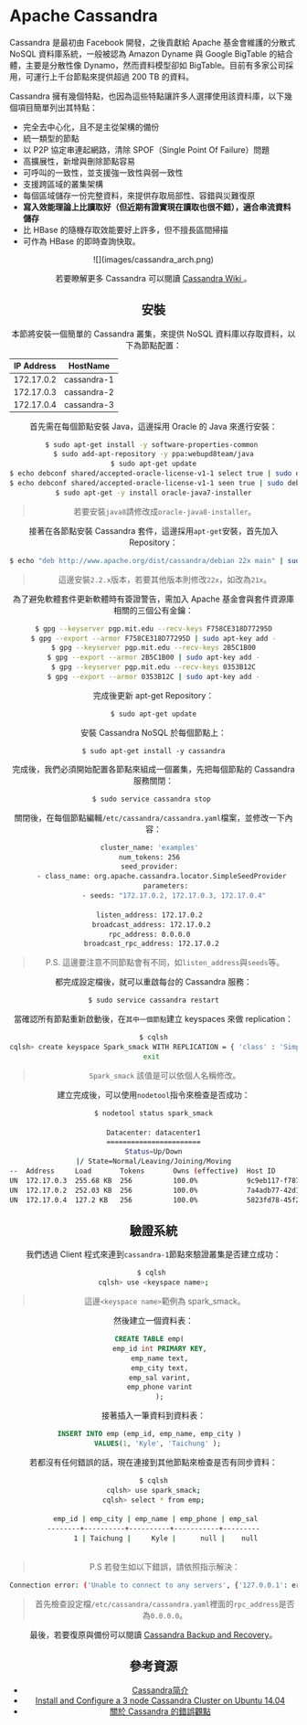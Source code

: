# Apache Cassandra 
Cassandra 是最初由 Facebook 開發，之後貢獻給 Apache 基金會維護的分散式 NoSQL 資料庫系統，一般被認為 Amazon Dyname 與 Google BigTable 的結合體，主要是分散性像 Dynamo，然而資料模型卻如 BigTable。目前有多家公司採用，可運行上千台節點來提供超過 200 TB 的資料。

Cassandra 擁有幾個特點，也因為這些特點讓許多人選擇使用該資料庫，以下幾個項目簡單列出其特點：
* 完全去中心化，且不是主從架構的備份
* 統一類型的節點
* 以 P2P 協定串連起網路，清除 SPOF（Single Point Of Failure）問題
* 高擴展性，新增與刪除節點容易
* 可呼叫的一致性，並支援強一致性與弱一致性
* 支援跨區域的叢集架構
* 每個區域儲存一份完整資料，來提供存取局部性、容錯與災難復原
* **寫入效能理論上比讀取好（但近期有證實現在讀取也很不錯），適合串流資料儲存**
* 比 HBase 的隨機存取效能要好上許多，但不擅長區間掃描
* 可作為 HBase 的即時查詢快取。

<center> ![](images/cassandra_arch.png)

若要瞭解更多 Cassandra 可以閱讀 [Cassandra Wiki
](http://wiki.apache.org/cassandra/GettingStarted)。

## 安裝
本節將安裝一個簡單的 Cassandra 叢集，來提供 NoSQL 資料庫以存取資料，以下為節點配置：

| IP Address  |   HostName   | 
|-------------|--------------|
|172.17.0.2   |  cassandra-1 |
|172.17.0.3   |  cassandra-2 |
|172.17.0.4   |  cassandra-3 |

首先需在每個節點安裝 Java，這邊採用 Oracle 的 Java 來進行安裝：
```sh
$ sudo apt-get install -y software-properties-common 
$ sudo add-apt-repository -y ppa:webupd8team/java
$ sudo apt-get update
$ echo debconf shared/accepted-oracle-license-v1-1 select true | sudo debconf-set-selections
$ echo debconf shared/accepted-oracle-license-v1-1 seen true | sudo debconf-set-selections
$ sudo apt-get -y install oracle-java7-installer
```
> 若要安裝```java8```請修改成```oracle-java8-installer```。

接著在各節點安裝 Cassandra 套件，這邊採用```apt-get```安裝，首先加入 Repository：
```sh
$ echo "deb http://www.apache.org/dist/cassandra/debian 22x main" | sudo tee -a /etc/apt/sources.list.d/cassandra.sources.list  
```
> 這邊安裝```2.2.x```版本，若要其他版本則修改```22x```，如改為```21x```。

為了避免軟體套件更新軟體時有簽證警告，需加入 Apache 基金會與套件資源庫相關的三個公有金鑰：
```sh
$ gpg --keyserver pgp.mit.edu --recv-keys F758CE318D77295D
$ gpg --export --armor F758CE318D77295D | sudo apt-key add -
$ gpg --keyserver pgp.mit.edu --recv-keys 2B5C1B00
$ gpg --export --armor 2B5C1B00 | sudo apt-key add -
$ gpg --keyserver pgp.mit.edu --recv-keys 0353B12C
$ gpg --export --armor 0353B12C | sudo apt-key add -
```

完成後更新 apt-get Repository：
```sh
$ sudo apt-get update
```

安裝 Cassandra NoSQL 於每個節點上：
```
$ sudo apt-get install -y cassandra
```

完成後，我們必須開始配置各節點來組成一個叢集，先把每個節點的 Cassandra 服務關閉：
```sh
$ sudo service cassandra stop 
```

關閉後，在每個節點編輯```/etc/cassandra/cassandra.yaml```檔案，並修改一下內容：
```sh
cluster_name: 'examples'  
num_tokens: 256  
seed_provider:  
    - class_name: org.apache.cassandra.locator.SimpleSeedProvider
      parameters:
          - seeds: "172.17.0.2, 172.17.0.3, 172.17.0.4"

listen_address: 172.17.0.2  
broadcast_address: 172.17.0.2 
rpc_address: 0.0.0.0  
broadcast_rpc_address: 172.17.0.2 
```
> P.S. 這邊要注意不同節點會有不同，如```listen_address```與```seeds```等。

都完成設定檔後，就可以重啟每台的 Cassandra 服務：
```sh
$ sudo service cassandra restart
```

當確認所有節點重新啟動後，在```其中一個節點```建立 keyspaces 來做 replication：
```sh
$ cqlsh
cqlsh> create keyspace Spark_smack WITH REPLICATION = { 'class' : 'SimpleStrategy', 'replication_factor' : '3' };  
exit 
```
> ```Spark_smack``` 該值是可以依個人名稱修改。

建立完成後，可以使用```nodetool```指令來檢查是否成功：
```sh
$ nodetool status spark_smack

Datacenter: datacenter1
=======================
Status=Up/Down
|/ State=Normal/Leaving/Joining/Moving
--  Address     Load       Tokens       Owns (effective)  Host ID                               Rack
UN  172.17.0.3  255.68 KB  256          100.0%            9c9eb117-f787-47bd-825f-3daf49eba489  rack1
UN  172.17.0.2  252.03 KB  256          100.0%            7a4adb77-42d1-402f-b57b-4a40ad013e2c  rack1
UN  172.17.0.4  127.2 KB   256          100.0%            5823fd78-45f2-4328-9470-f1053bb3fc3b  rack1
```

## 驗證系統
我們透過 Client 程式來連到```cassandra-1```節點來驗證叢集是否建立成功：
```sh
$ cqlsh 
cqlsh> use <keyspace name>;
```
> 這邊```<keyspace name>```範例為 spark_smack。

然後建立一個資料表：
```sql
CREATE TABLE emp(  
   emp_id int PRIMARY KEY,
   emp_name text,
   emp_city text,
   emp_sal varint,
   emp_phone varint
   );
```

接著插入一筆資料到資料表：
```sql
INSERT INTO emp (emp_id, emp_name, emp_city )  
  VALUES(1, 'Kyle', 'Taichung' );
```

若都沒有任何錯誤的話，現在連接到其他節點來檢查是否有同步資料：
```sh
$ cqlsh
cqlsh> use spark_smack;
cqlsh> select * from emp;

 emp_id | emp_city | emp_name | emp_phone | emp_sal
--------+----------+----------+-----------+---------
      1 | Taichung |     Kyle |      null |    null
      
```
> P.S 若發生如以下錯誤，請依照指示解決：
```sh
Connection error: ('Unable to connect to any servers', {'127.0.0.1': error(111, "Tried connecting to [('127.0.0.1', 9042)]. Last error: Connection refused")})
```

> 首先檢查設定檔```/etc/cassandra/cassandra.yaml```裡面的```rpc_address```是否為```0.0.0.0```。

最後，若要復原與備份可以閱讀 [Cassandra Backup and Recovery](http://blog.powerupcloud.com/2015/09/13/cassandra-backup-and-recovery/)。

## 參考資源
* [Cassandra简介](https://www.byvoid.com/blog/cassandra-intro)
* [Install and Configure a 3 node Cassandra Cluster on Ubuntu 14.04](http://blog.powerupcloud.com/2016/01/10/install-and-configure-a-3-node-cassandra-cluster-on-ubuntu-14-04/)
* [關於 Cassandra 的錯誤觀點](http://www.infoq.com/cn/articles/cassandra-mythology)
